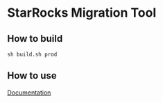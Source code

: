 # StarRocks Migration Tool

## How to build

```
sh build.sh prod
```

## How to use

[Documentation](https://docs.starrocks.io/docs/integrations/loading_tools/SMT/)